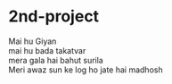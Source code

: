 # 2nd-project
Mai hu Giyan <br> mai hu bada takatvar <br> mera gala hai bahut surila <br> Meri awaz sun ke log ho jate hai madhosh
